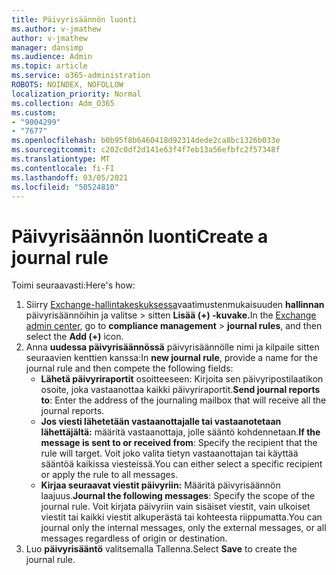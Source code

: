 ```yaml
---
title: Päivyrisäännön luonti
ms.author: v-jmathew
author: v-jmathew
manager: dansimp
ms.audience: Admin
ms.topic: article
ms.service: o365-administration
ROBOTS: NOINDEX, NOFOLLOW
localization_priority: Normal
ms.collection: Adm_O365
ms.custom:
- "9004299"
- "7677"
ms.openlocfilehash: b0b95f8b6460418d92314dede2ca8bc1326b033e
ms.sourcegitcommit: c202c0df2d141e63f4f7eb13a56efbfc2f57348f
ms.translationtype: MT
ms.contentlocale: fi-FI
ms.lasthandoff: 03/05/2021
ms.locfileid: "50524810"
---
```

# <a name="create-a-journal-rule"></a><span data-ttu-id="8daec-102">Päivyrisäännön luonti</span><span class="sxs-lookup"><span data-stu-id="8daec-102">Create a journal rule</span></span>

<span data-ttu-id="8daec-103">Toimi seuraavasti:</span><span class="sxs-lookup"><span data-stu-id="8daec-103">Here's how:</span></span>

1. <span data-ttu-id="8daec-104">Siirry [Exchange-hallintakeskuksessa](https://go.microsoft.com/fwlink/p/?linkid=2059104)vaatimustenmukaisuuden **hallinnan** päivyrisäännöihin ja valitse  >  sitten **Lisää (+) -kuvake.**</span><span class="sxs-lookup"><span data-stu-id="8daec-104">In the [Exchange admin center](https://go.microsoft.com/fwlink/p/?linkid=2059104), go to **compliance management** > **journal rules**, and then select the **Add (+)** icon.</span></span>
2. <span data-ttu-id="8daec-105">Anna **uudessa päivyrisäännössä** päivyrisäännölle nimi ja kilpaile sitten seuraavien kenttien kanssa:</span><span class="sxs-lookup"><span data-stu-id="8daec-105">In **new journal rule**, provide a name for the journal rule and then compete the following fields:</span></span>  
    - <span data-ttu-id="8daec-106">**Lähetä päivyriraportit** osoitteeseen: Kirjoita sen päivyripostilaatikon osoite, joka vastaanottaa kaikki päivyriraportit.</span><span class="sxs-lookup"><span data-stu-id="8daec-106">**Send journal reports to**: Enter the address of the journaling mailbox that will receive all the journal reports.</span></span>  
    - <span data-ttu-id="8daec-107">**Jos viesti lähetetään vastaanottajalle tai vastaanotetaan lähettäjältä:** määritä vastaanottaja, jolle sääntö kohdennetaan.</span><span class="sxs-lookup"><span data-stu-id="8daec-107">**If the message is sent to or received from**: Specify the recipient that the rule will target.</span></span> <span data-ttu-id="8daec-108">Voit joko valita tietyn vastaanottajan tai käyttää sääntöä kaikissa viesteissä.</span><span class="sxs-lookup"><span data-stu-id="8daec-108">You can either select a specific recipient or apply the rule to all messages.</span></span>  
    - <span data-ttu-id="8daec-109">**Kirjaa seuraavat viestit päivyriin:** Määritä päivyrisäännön laajuus.</span><span class="sxs-lookup"><span data-stu-id="8daec-109">**Journal the following messages**: Specify the scope of the journal rule.</span></span> <span data-ttu-id="8daec-110">Voit kirjata päivyriin vain sisäiset viestit, vain ulkoiset viestit tai kaikki viestit alkuperästä tai kohteesta riippumatta.</span><span class="sxs-lookup"><span data-stu-id="8daec-110">You can journal only the internal messages, only the external messages, or all messages regardless of origin or destination.</span></span>
3. <span data-ttu-id="8daec-111">Luo **päivyrisääntö** valitsemalla Tallenna.</span><span class="sxs-lookup"><span data-stu-id="8daec-111">Select **Save** to create the journal rule.</span></span>
